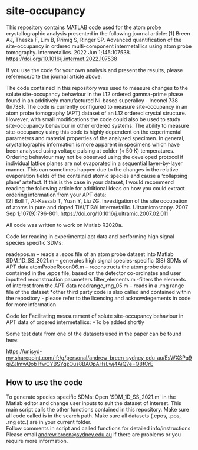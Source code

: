# site-occupancy

This repository contains MATLAB code used for the atom probe crystallographic analysis presented in the following journal article:
[1] Breen AJ, Theska F, Lim B, Primig S, Ringer SP. Advanced quantification of the site-occupancy in ordered multi-component intermetallics using atom probe tomography. Intermetallics. 2022 Jun 1;145:107538.
https://doi.org/10.1016/j.intermet.2022.107538

If you use the code for your own analysis and present the results, please reference/cite the journal article above.
 
The code contained in this repository was used to measure changes to the solute site-occupancy behaviour in the L12 ordered gamma-prime phase found in an additively manufactured Ni-based superalloy - Inconel 738 (In738). The code is currently configured to measure site-occupancy in an atom probe tomography (APT) dataset of an L12 ordered crystal structure. However, with small modifications the code could also be used to study site-occupancy behaviour in other ordered systems. The ability to measure site-occupancy using this code is highly dependent on the experimental parameters and material properties of the analysed specimen. In general, crystallographic information is more apparent in specimens which have been analysed using voltage pulsing at colder (< 50 K) temperatures. Ordering behaviour may not be observed using the developed protocol if individual lattice planes are not evaporated in a sequential layer-by-layer manner. This can sometimes happen due to the changes in the relative evaporation fields of the contained atomic species and cause a ‘collapsing plane’ artefact. If this is the case in your dataset, I would recommend reading the following article for additional ideas on how you could extract ordering information from your APT data:   
[2] Boll T, Al-Kassab T, Yuan Y, Liu ZG. Investigation of the site occupation of atoms in pure and doped TiAl/Ti3Al intermetallic. Ultramicroscopy. 2007 Sep 1;107(9):796-801.
https://doi.org/10.1016/j.ultramic.2007.02.011

All code was written to work on Matlab R2020a.

Code for reading in experimental apt data and performing high signal species specific SDMs:

readepos.m – reads a .epos  file of an atom probe dataset into Matlab
SDM_1D_SS_2021.m – generates high signal species-specific (SS) SDMs of APT data
atomProbeRecon06.m – reconstructs the atom probe data contained in the .epos file, based on the detector co-ordinates and user inputted reconstruction parameters
filter_elements.m -filters the elements of interest from the APT data
readrange_rng_05.m – reads in a .rng range file of the dataset
*other third party code is also called and contained within the repository - please refer to the licencing and acknowdegements in code for more information

Code for Facilitating measurement of solute site-occupancy behaviour in APT data of ordered intermetallics:
*To be added shortly

Some test data from one of the datasets used in the paper can be found here:

https://unisyd-my.sharepoint.com/:f:/g/personal/andrew_breen_sydney_edu_au/EsWXSPq9giZJlmwQobTfwCYBSYqzOus8BAOpAHsLwj4AiQ?e=Q8fCrE

## How to use the code
To generate species specific SDMs:
Open 'SDM_1D_SS_2021.m' in the Matlab editor and change user inputs to suit the dataset of interest.
This main script calls the other functions contained in this repository. Make sure all code called is in the search path. Make sure all datasets (.epos, .pos, .rng etc.) are in your current folder.  
Follow comments in script and called functions for detailed info/instructions
Please email andrew.breen@sydney.edu.au if there are problems or you require more information.






